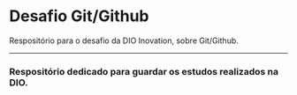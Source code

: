 # Desafio Git/Github
Respositório para o desafio da DIO Inovation, sobre Git/Github.

________

### Respositório dedicado para guardar os estudos realizados na DIO.
